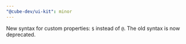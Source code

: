 ```yaml
---
"@cube-dev/ui-kit": minor
---
```


New syntax for custom properties: `$` instead of `@`. The old syntax is now deprecated.
